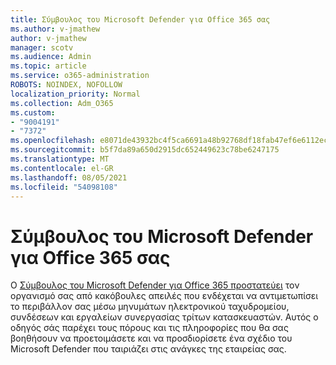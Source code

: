 ```yaml
---
title: Σύμβουλος του Microsoft Defender για Office 365 σας
ms.author: v-jmathew
author: v-jmathew
manager: scotv
ms.audience: Admin
ms.topic: article
ms.service: o365-administration
ROBOTS: NOINDEX, NOFOLLOW
localization_priority: Normal
ms.collection: Adm_O365
ms.custom:
- "9004191"
- "7372"
ms.openlocfilehash: e8071de43932bc4f5ca6691a48b92768df18fab47ef6e6112ecc8604678b6408
ms.sourcegitcommit: b5f7da89a650d2915dc652449623c78be6247175
ms.translationtype: MT
ms.contentlocale: el-GR
ms.lasthandoff: 08/05/2021
ms.locfileid: "54098108"
---
```

# <a name="microsoft-defender-for-office-365-advisor"></a>Σύμβουλος του Microsoft Defender για Office 365 σας

Ο [Σύμβουλος του Microsoft Defender για Office 365 προστατεύει](https://go.microsoft.com/fwlink/?linkid=2146614) τον οργανισμό σας από κακόβουλες απειλές που ενδέχεται να αντιμετωπίσει το περιβάλλον σας μέσω μηνυμάτων ηλεκτρονικού ταχυδρομείου, συνδέσεων και εργαλείων συνεργασίας τρίτων κατασκευαστών. Αυτός ο οδηγός σάς παρέχει τους πόρους και τις πληροφορίες που θα σας βοηθήσουν να προετοιμάσετε και να προσδιορίσετε ένα σχέδιο του Microsoft Defender που ταιριάζει στις ανάγκες της εταιρείας σας.
